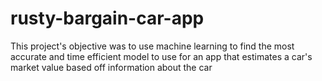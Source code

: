 # rusty-bargain-car-app
This project's objective was to use machine learning to find the most accurate and time efficient model to use for an app that estimates a car's market value based off information about the car

